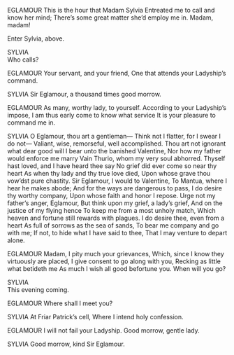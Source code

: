 EGLAMOUR 
This is the hour that Madam Sylvia
Entreated me to call and know her mind;
There’s some great matter she’d employ me in.
Madam, madam!

Enter Sylvia, above.

SYLVIA  
Who calls?

EGLAMOUR  Your servant, and your friend,
One that attends your Ladyship’s command.

SYLVIA 
Sir Eglamour, a thousand times good morrow.

EGLAMOUR 
As many, worthy lady, to yourself.
According to your Ladyship’s impose,
I am thus early come to know what service
It is your pleasure to command me in.

SYLVIA 
O Eglamour, thou art a gentleman—
Think not I flatter, for I swear I do not—
Valiant, wise, remorseful, well accomplished.
Thou art not ignorant what dear good will
I bear unto the banished Valentine,
Nor how my father would enforce me marry
Vain Thurio, whom my very soul abhorred.
Thyself hast loved, and I have heard thee say
No grief did ever come so near thy heart
As when thy lady and thy true love died,
Upon whose grave thou vow’dst pure chastity.
Sir Eglamour, I would to Valentine,
To Mantua, where I hear he makes abode;
And for the ways are dangerous to pass,
I do desire thy worthy company,
Upon whose faith and honor I repose.
Urge not my father’s anger, Eglamour,
But think upon my grief, a lady’s grief,
And on the justice of my flying hence
To keep me from a most unholy match,
Which heaven and fortune still rewards with plagues.
I do desire thee, even from a heart
As full of sorrows as the sea of sands,
To bear me company and go with me;
If not, to hide what I have said to thee,
That I may venture to depart alone.

EGLAMOUR 
Madam, I pity much your grievances,
Which, since I know they virtuously are placed,
I give consent to go along with you,
Recking as little what betideth me
As much I wish all good befortune you.
When will you go?

SYLVIA  
This evening coming.

EGLAMOUR 
Where shall I meet you?

SYLVIA  At Friar Patrick’s cell,
Where I intend holy confession.

EGLAMOUR 
I will not fail your Ladyship. Good morrow, gentle
lady.

SYLVIA 
Good morrow, kind Sir Eglamour.